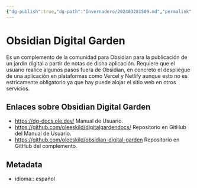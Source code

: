 ```yaml
---
{"dg-publish":true,"dg-path":"Invernadero/202403281509.md","permalink":"/invernadero/202403281509/","title":"Obsidian Digital Garden","noteIcon":"1","created":"2024-03-28T15:09:33.002-06:00","updated":"2024-03-28T15:18:31.217-06:00"}
---
```


# Obsidian Digital Garden
Es un complemento de la comunidad para Obsidian para la publicación de un jardín digital a partir de notas de dicha aplicación. Requiere que el usuario realice algunos pasos fuera de Obsidian, en concreto el despliegue de una aplicación en plataformas como Vercel y Netlify aunque esto no es estricamente obligatorio ya que hay puede alojar el sitio web en otros servicios.
## Enlaces sobre Obsidian Digital Garden
- https://dg-docs.ole.dev/
	Manual de Usuario.
- https://github.com/oleeskild/digitalgardendocs/
	Repositorio en GitHub del Manual de Usuario.
- https://github.com/oleeskild/obsidian-digital-garden
	Repositorio en GitHub del complemento.
## Metadata
- idioma:: español
